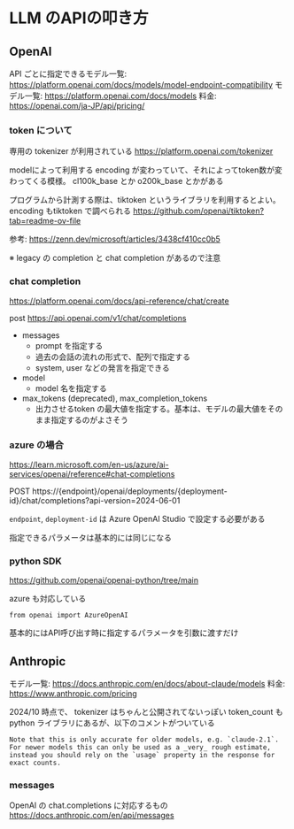# LLM のAPIの叩き方


## OpenAI

API ごとに指定できるモデル一覧: https://platform.openai.com/docs/models/model-endpoint-compatibility
モデル一覧: https://platform.openai.com/docs/models
料金: https://openai.com/ja-JP/api/pricing/

### token について

専用の tokenizer が利用されている
https://platform.openai.com/tokenizer

modelによって利用する encoding が変わっていて、それによってtoken数が変わってくる模様。
cl100k_base とか o200k_base とかがある

プログラムから計測する際は、tiktoken というライブラリを利用するとよい。 encoding もtiktoken で調べられる
https://github.com/openai/tiktoken?tab=readme-ov-file

参考: https://zenn.dev/microsoft/articles/3438cf410cc0b5

※ legacy の completion と chat completion があるので注意

### chat completion

https://platform.openai.com/docs/api-reference/chat/create

post  https://api.openai.com/v1/chat/completions


- messages
	- prompt を指定する
	- 過去の会話の流れの形式で、配列で指定する
	- system, user などの発言を指定できる
- model
	- model 名を指定する
- max_tokens (deprecated), max_completion_tokens
	- 出力させるtoken の最大値を指定する。基本は、モデルの最大値をそのまま指定するのがよさそう



### azure の場合

https://learn.microsoft.com/en-us/azure/ai-services/openai/reference#chat-completions

POST https://{endpoint}/openai/deployments/{deployment-id}/chat/completions?api-version=2024-06-01

`endpoint`, `deployment-id` は Azure OpenAI Studio で設定する必要がある

指定できるパラメータは基本的には同じになる


### python SDK
https://github.com/openai/openai-python/tree/main

azure も対応している
```
from openai import AzureOpenAI
```

基本的にはAPI呼び出す時に指定するパラメータを引数に渡すだけ


## Anthropic

モデル一覧: https://docs.anthropic.com/en/docs/about-claude/models
料金: https://www.anthropic.com/pricing

2024/10 時点で、 tokenizer はちゃんと公開されてないっぽい
token_count も python ライブラリにあるが、以下のコメントがついている
```
Note that this is only accurate for older models, e.g. `claude-2.1`. For newer models this can only be used as a _very_ rough estimate, instead you should rely on the `usage` property in the response for exact counts.
```

### messages
OpenAI の chat.completions に対応するもの
https://docs.anthropic.com/en/api/messages



<!--stackedit_data:
eyJoaXN0b3J5IjpbMTg4NzI3NDAxNSwtMTUzNTgyODU4NSwxND
k1OTk0Njc0XX0=
-->